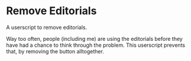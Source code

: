 # Remove Editorials
A userscript to remove editorials. 

Way too often, people (including me) are using the editorials before they have had a chance to think through the problem. This userscript prevents that, by removing the button alltogether.
